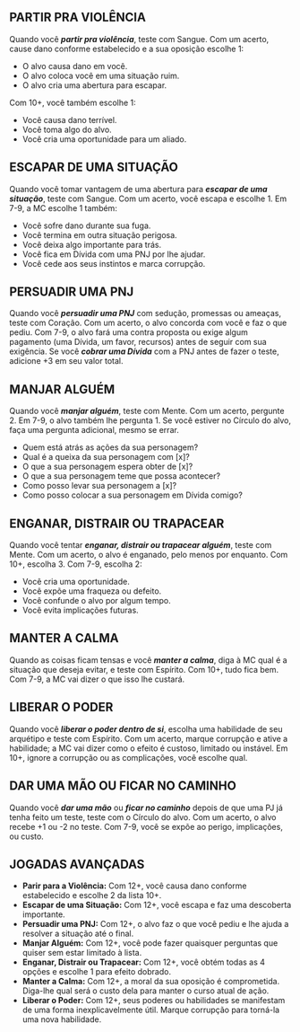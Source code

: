 ## PARTIR PRA VIOLÊNCIA

Quando você ***partir pra violência***, teste com Sangue. Com um acerto, cause dano conforme estabelecido e a sua oposição escolhe 1:

- O alvo causa dano em você.
- O alvo coloca você em uma situação ruim.
- O alvo cria uma abertura para escapar.

Com 10+, você também escolhe 1:

- Você causa dano terrível.
- Você toma algo do alvo.
- Você cria uma oportunidade para um aliado.

## ESCAPAR DE UMA SITUAÇÃO

Quando você tomar vantagem de uma abertura para ***escapar de uma situação***, teste com Sangue. Com um acerto, você escapa e escolhe 1. Em 7-9, a MC escolhe 1 também:

- Você sofre dano durante sua fuga.
- Você termina em outra situação perigosa.
- Você deixa algo importante para trás.
- Você fica em Dívida com uma PNJ por lhe ajudar.
- Você cede aos seus instintos e marca corrupção.

## PERSUADIR UMA PNJ

Quando você ***persuadir uma PNJ*** com sedução, promessas ou ameaças, teste com Coração. Com um acerto, o alvo concorda com você e faz o que pediu. Com 7-9, o alvo fará uma contra proposta ou exige algum pagamento (uma Dívida, um favor, recursos) antes de seguir com sua exigência. Se você ***cobrar uma Dívida*** com a PNJ antes de fazer o teste, adicione +3 em seu valor total.

## MANJAR ALGUÉM

Quando você ***manjar alguém***, teste com Mente. Com um acerto, pergunte 2. Em 7-9, o alvo também lhe pergunta 1. Se você estiver no Círculo do alvo, faça uma pergunta adicional, mesmo se errar.

- Quem está atrás as ações da sua personagem?
- Qual é a queixa da sua personagem com [x]?
- O que a sua personagem espera obter de [x]?
- O que a sua personagem teme que possa acontecer?
- Como posso levar sua personagem a [x]?
- Como posso colocar a sua personagem em Dívida comigo?

## ENGANAR, DISTRAIR OU TRAPACEAR

Quando você tentar ***enganar, distrair ou trapacear alguém***, teste com Mente. Com um acerto, o alvo é enganado, pelo menos por enquanto. Com 10+, escolha 3. Com 7-9, escolha 2:

- Você cria uma oportunidade.
- Você expõe uma fraqueza ou defeito.
- Você confunde o alvo por algum tempo.
- Você evita implicações futuras.

## MANTER A CALMA

Quando as coisas ficam tensas e você ***manter a calma***, diga à MC qual é a situação que deseja evitar, e teste com Espírito. Com 10+, tudo fica bem. Com 7-9, a MC vai dizer o que isso lhe custará.

## LIBERAR O PODER

Quando você ***liberar o poder dentro de si***, escolha uma habilidade de seu arquétipo e teste com Espírito. Com um acerto, marque corrupção e ative a habilidade; a MC vai dizer como o efeito é custoso, limitado ou instável. Em 10+, ignore a corrupção ou as complicações, você escolhe qual.

## DAR UMA MÃO OU FICAR NO CAMINHO

Quando você ***dar uma mão*** ou ***ficar no caminho*** depois de que uma PJ já tenha feito um teste, teste com o Círculo do alvo. Com um acerto, o alvo recebe +1 ou -2 no teste. Com 7-9, você se expõe ao perigo, implicações, ou custo.

## JOGADAS AVANÇADAS

- **Parir para a Violência:** Com 12+, você causa dano conforme estabelecido e escolhe 2 da lista 10+.
- **Escapar de uma Situação:** Com 12+, você escapa e faz uma descoberta importante.
- **Persuadir uma PNJ:** Com 12+, o alvo faz o que você pediu e lhe ajuda a resolver a situação até o final.
- **Manjar Alguém:** Com 12+, você pode fazer quaisquer perguntas que quiser sem estar limitado à lista.
- **Enganar, Distrair ou Trapacear:** Com 12+, você obtém todas as 4 opções e escolhe 1 para efeito dobrado.
- **Manter a Calma:** Com 12+, a moral da sua oposição é comprometida. Diga-lhe qual será o custo dela para manter o curso atual de ação.
- **Liberar o Poder:** Com 12+, seus poderes ou habilidades se manifestam de uma forma inexplicavelmente útil. Marque corrupção para torná-la uma nova habilidade.